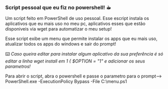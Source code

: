 ### Script pessoal que eu fiz no powershell!  ☕︎
Um script feito em PowerShell de uso pessoal. Esse escript instala os aplicativos que eu mais uso no meu pc, aplicativos esses que estão disponiveis via wget para automatizar o meu setup!  

Esse script exibe um menu que permite instalar os apps que eu mais uso, atualizar todos os apps do windows e sair do prompt!  

⌨️ *Caso queira editar para instalar algum aplicativo da sua preferência é só editar a linha wget install em 1 { $OPTION = "1" e adicionar os seus parametros!* 


Para abrir o script, abra o powershell e passe o parametro para o prompt--> PowerShell.exe -ExecutionPolicy Bypass -File C:\menu.ps1  


